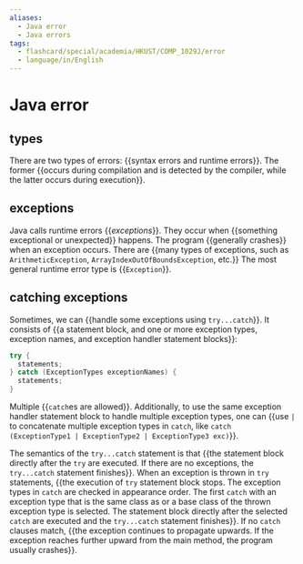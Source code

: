```yaml
---
aliases:
  - Java error
  - Java errors
tags:
  - flashcard/special/academia/HKUST/COMP_1029J/error
  - language/in/English
---
```


# Java error

## types

There are two types of errors: {{syntax errors and runtime errors}}. The former {{occurs during compilation and is detected by the compiler, while the latter occurs during execution}}. <!--SR:!2024-04-22,63,310!2024-05-02,71,310-->

## exceptions

Java calls runtime errors {{_exceptions_}}. They occur when {{something exceptional or unexpected}} happens. The program {{generally crashes}} when an exception occurs. There are {{many types of exceptions, such as `ArithmeticException`, `ArrayIndexOutOfBoundsException`, etc.}} The most general runtime error type is {{`Exception`}}. <!--SR:!2024-12-24,252,330!2024-05-01,70,310!2024-11-17,222,330!2024-10-20,185,310!2024-04-25,65,310-->

## catching exceptions

Sometimes, we can {{handle some exceptions using `try...catch`}}. It consists of {{a statement block, and one or more exception types, exception names, and exception handler statement blocks}}: <!--SR:!2024-12-26,252,330!2024-10-25,199,310-->

```Java
try {
  statements;
} catch (ExceptionTypes exceptionNames) {
  statements;
}
```

Multiple {{`catch`es are allowed}}. Additionally, to use the same exception handler statement block to handle multiple exception types, one can {{use `|` to concatenate multiple exception types in `catch`, like `catch (ExceptionType1 | ExceptionType2 | ExceptionType3 exc)`}}. <!--SR:!2024-04-21,61,310!2024-09-22,165,310-->

The semantics of the `try...catch` statement is that {{the statement block directly after the `try` are executed. If there are no exceptions, the `try...catch` statement finishes}}. When an exception is thrown in `try` statements, {{the execution of `try` statement block stops. The exception types in `catch` are checked in appearance order. The first `catch` with an exception type that is the same class as or a base class of the thrown exception type is selected. The statement block directly after the selected `catch` are executed and the `try...catch` statement finishes}}. If no `catch` clauses match, {{the exception continues to propagate upwards. If the exception reaches further upward from the main method, the program usually crashes}}. <!--SR:!2024-05-03,72,310!2024-05-21,71,270!2024-04-23,64,310-->
